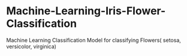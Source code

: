 # Machine-Learning-Iris-Flower-Classification
Machine Learning Classification Model for classifying Flowers( setosa, versicolor, virginica)
